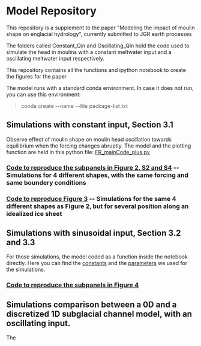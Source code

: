 # Model Repository
This repository is a supplement to the paper "Modeling the impact of moulin shape on englacial hydrology", currently submitted to JGR earth processes

The folders called Constant_Qin and Oscillating_Qin hold the code used to simulate the head in moulins with a constant meltwater input and a oscillating meltwater input respectively.

This repository contains all the functions and ipython notebook to create the figures for the paper

The model runs with a standard conda environment. In case it does not run, you can use this environment:
> conda create --name <env> --file package-list.txt


## Simulations with constant input, Section 3.1
Observe effect of moulin shape on moulin head oscillation towards equilibrium when the forcing changes abruptly.
The model and the plotting function are held in this python file: [FR_mainCode_plus.py](onstant_Qin/FR_mainCode_plus.py)

### [Code to reproduce the subpanels in Figure 2, S2 and S4](Constant_Qin/Plot_Figure2-S2-S4.ipynb) -- Simulations for 4 different shapes, with the same forcing and same boundery conditions

### [Code to reproduce Figure 3](Constant_Qin/Figure3.ipynb) -- Simulations for the same 4 different shapes as Figure 2, but for several position along an idealized ice sheet

## Simulations with sinusoidal input, Section 3.2 and 3.3 
For those simulations, the model coded as a function inside the notebook directly. 
Here you can find the [constants](Oscillating_Qin/Constant_JGRpaper.py) and the [parameters](Oscillating_Qin/Parameters.py) we used for the simulations.

### [Code to reproduce the subpanels in Figure 4](Oscillating_Qin/OscillationRecharge_Figures-Parameters-For-JGR.ipynb)
  


## Simulations comparison between a 0D and a discretized 1D subglacial channel model, with an oscillating input. 
  The 
